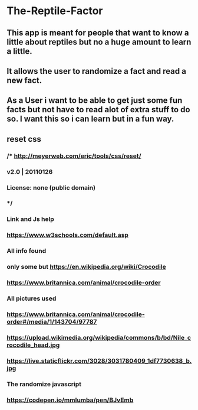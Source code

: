 # The-Reptile-Factor
## This app is meant for people that want to know a little about reptiles but no a huge amount to learn a little. 
## It allows the user to randomize a fact and read a new fact.
## As a User i want to be able to get just some fun facts but not have to read alot of extra stuff to do so. I want this so i can learn but in a fun way.
##
##
## reset css
### /* http://meyerweb.com/eric/tools/css/reset/ 
### v2.0 | 20110126
### License: none (public domain)
### */
###
### Link and Js help
### https://www.w3schools.com/default.asp
###
### All info found
### only some but https://en.wikipedia.org/wiki/Crocodile
### https://www.britannica.com/animal/crocodile-order
###
### All pictures used
### https://www.britannica.com/animal/crocodile-order#/media/1/143704/97787 
### https://upload.wikimedia.org/wikipedia/commons/b/bd/Nile_crocodile_head.jpg
### https://live.staticflickr.com/3028/3031780409_1df7730638_b.jpg
###
### The randomize javascript
### https://codepen.io/mmlumba/pen/BJvEmb
###
###
###
###
###
###
